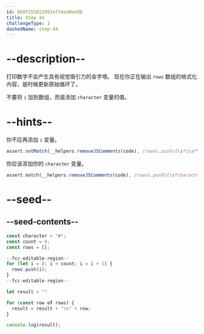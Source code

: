 ```yaml
---
id: 660f255022991ef34ed0ee88
title: Step 44
challengeType: 1
dashedName: step-44
---
```


# --description--

打印数字不会产生具有视觉吸引力的金字塔。 现在你正在输出 `rows` 数组的格式化内容，是时候更新原始循环了。

不要将 `i` 加到数组，而是添加 `character` 变量的值。

# --hints--

你不应再添加 `i` 变量。

```js
assert.notMatch(__helpers.removeJSComments(code), /rows\.push\(\s*i\s*\)/);
```

你应该添加你的 `character` 变量。

```js
assert.match(__helpers.removeJSComments(code), /rows\.push\(\s*character\s*\)/);
```

# --seed--

## --seed-contents--

```js
const character = "#";
const count = 8;
const rows = [];

--fcc-editable-region--
for (let i = 0; i < count; i = i + 1) {
  rows.push(i);
}
--fcc-editable-region--

let result = ""

for (const row of rows) {
  result = result + "\n" + row;
}

console.log(result);
```
